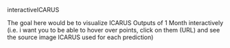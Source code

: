 interactiveICARUS

The goal here would be to visualize ICARUS Outputs of 1 Month interactively (i.e. i want you to be able to hover over points, click on them (URL) and see the source image ICARUS used for each prediction)
